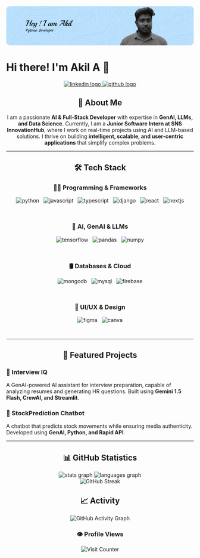 <div align="center">
  <img src="github-header-image.png" alt="header image" style="border-radius: 10px;" />
</div>


  <h1>Hi there! I'm Akil A 👋</h1>


<div align="center">
  <a href="https://www.linkedin.com/in/akil-a-" target="_blank">
    <img src="https://img.shields.io/static/v1?message=LinkedIn&logo=linkedin&label=&color=0077B5&logoColor=white&labelColor=&style=for-the-badge" height="30" alt="linkedin logo" />
  </a>
  <a href="https://github.com/akillabs" target="_blank">
    <img src="https://img.shields.io/static/v1?message=GitHub&logo=github&label=&color=181717&logoColor=white&labelColor=&style=for-the-badge" height="30" alt="github logo" />
  </a>
</div>

<h2 align="center">🚀 About Me</h2>

<p align="center">
I am a passionate <b>AI & Full-Stack Developer</b> with expertise in <b>GenAI, LLMs, and Data Science</b>.
Currently, I am a <b>Junior Software Intern at SNS InnovationHub</b>, where I work on real-time projects using AI and LLM-based solutions.
I thrive on building <b>intelligent, scalable, and user-centric applications</b> that simplify complex problems.
</p>

---

<h2 align="center">🛠️ Tech Stack</h2>

<h3 align="center">👨‍💻 Programming & Frameworks</h3>
<div align="center" style="display: flex; justify-content: center; gap: 12px;">
  <img src="https://cdn.jsdelivr.net/gh/devicons/devicon/icons/python/python-original.svg" height="45" alt="python" />
  <img src="https://cdn.jsdelivr.net/gh/devicons/devicon/icons/javascript/javascript-original.svg" height="45" alt="javascript" />
  <img src="https://cdn.jsdelivr.net/gh/devicons/devicon/icons/typescript/typescript-original.svg" height="45" alt="typescript" />
  <img src="https://cdn.jsdelivr.net/gh/devicons/devicon/icons/django/django-plain.svg" height="45" alt="django" />
  <img src="https://cdn.jsdelivr.net/gh/devicons/devicon/icons/react/react-original.svg" height="45" alt="react" />
  <img src="https://cdn.jsdelivr.net/gh/devicons/devicon/icons/nextjs/nextjs-original.svg" height="45" alt="nextjs" />
</div>

<h3 align="center">🤖 AI, GenAI & LLMs</h3>
<div align="center" style="display: flex; justify-content: center; gap: 12px;">
  <img src="https://cdn.jsdelivr.net/gh/devicons/devicon/icons/tensorflow/tensorflow-original.svg" height="45" alt="tensorflow" />
  <img src="https://cdn.jsdelivr.net/gh/devicons/devicon/icons/pandas/pandas-original.svg" height="45" alt="pandas" />
  <img src="https://cdn.jsdelivr.net/gh/devicons/devicon/icons/numpy/numpy-original.svg" height="45" alt="numpy" />
</div>

<h3 align="center">🛢️ Databases & Cloud</h3>
<div align="center" style="display: flex; justify-content: center; gap: 12px;">
  <img src="https://cdn.jsdelivr.net/gh/devicons/devicon/icons/mongodb/mongodb-original.svg" height="45" alt="mongodb" />
  <img src="https://cdn.jsdelivr.net/gh/devicons/devicon/icons/mysql/mysql-original.svg" height="45" alt="mysql" />
  <img src="https://cdn.jsdelivr.net/gh/devicons/devicon/icons/firebase/firebase-plain.svg" height="45" alt="firebase" />
</div>

<h3 align="center">🎨 UI/UX & Design</h3>
<div align="center" style="display: flex; justify-content: center; gap: 12px;">
  <img src="https://cdn.jsdelivr.net/gh/devicons/devicon/icons/figma/figma-original.svg" height="45" alt="figma" />
  <img src="https://cdn.jsdelivr.net/gh/devicons/devicon/icons/canva/canva-original.svg" height="45" alt="canva" />
</div>

---

<h2 align="center">🚀 Featured Projects</h2>

<h3>📌 Interview IQ</h3>
<p>A GenAI-powered AI assistant for interview preparation, capable of analyzing resumes and generating HR questions. Built using <b>Gemini 1.5 Flash, CrewAI, and Streamlit</b>.</p>

<h3>📌 StockPrediction Chatbot</h3>
<p>A chatbot that predicts stock movements while ensuring media authenticity. Developed using <b>GenAI, Python, and Rapid API</b>.</p>

---

<h2 align="center">📊 GitHub Statistics</h2>

<div align="center">
  <img src="https://github-readme-stats.vercel.app/api?username=akillabs&show_icons=true&theme=dracula&hide_border=false&order=1" height="150" alt="stats graph" />
  <img src="https://github-readme-stats.vercel.app/api/top-langs?username=akillabs&layout=compact&theme=dracula&hide_border=false&order=2" height="150" alt="languages graph" />
</div>

<div align="center">
  <img src="https://github-readme-streak-stats.herokuapp.com?user=AkilLabs&theme=dracula" height="150" alt="GitHub Streak" />
</div>

<h2 align="center">📈 Activity</h2>

<div align="center">
  <img src="https://github-readme-activity-graph.vercel.app/graph?username=akillabs&theme=dracula" alt="GitHub Activity Graph" />
</div>

<h3 align="center">👁️ Profile Views</h3>

<div align="center">
  <img src="https://profile-counter.glitch.me/akillabs/count.svg?" alt="Visit Counter" />
</div>
